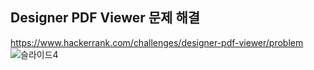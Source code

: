 Designer PDF Viewer 문제 해결 
----------------------------------------
https://www.hackerrank.com/challenges/designer-pdf-viewer/problem
![슬라이드4](https://user-images.githubusercontent.com/43063980/69411158-be081680-0d4f-11ea-93ec-a2a63cc20391.JPG)
